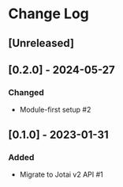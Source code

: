 # Change Log

## [Unreleased]

## [0.2.0] - 2024-05-27

### Changed

- Module-first setup #2

## [0.1.0] - 2023-01-31

### Added

- Migrate to Jotai v2 API #1

